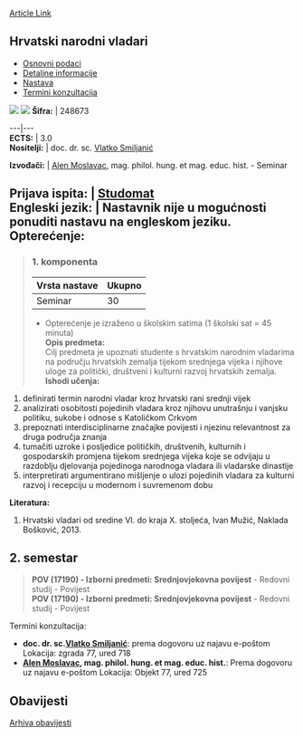 [Article Link](https://www.fhs.hr/predmet/hnv)

## Hrvatski narodni vladari
  * [Osnovni podaci](https://www.fhs.hr/predmet/hnv#v1id-904815_688611_1_0 "Osnovni podaci")
  * [Detaljne informacije](https://www.fhs.hr/predmet/hnv#v1id-904815_688611_1_1 "Detaljne informacije")
  * [Nastava](https://www.fhs.hr/predmet/hnv#v1id-904815_688611_1_2 "Nastava")
  * [Termini konzultacija](https://www.fhs.hr/predmet/hnv#v1id-904815_688611_1_3 "Termini konzultacija")


[![](https://www.fhs.hr/img/flags/gif/hr.gif)](https://www.fhs.hr/predmet/hnv) [![](https://www.fhs.hr/img/flags/gif/gb.gif)](https://www.fhs.hr/en/course/cnr)
**Šifra:** |  248673  
  
---|---  
**ECTS:** |  3.0   
**Nositelji:** |  doc. dr. sc. [Vlatko Smiljanić](https://www.fhs.hr/djelatnik/vlatko.smiljanic)   
  
**Izvođači:** |  [Alen Moslavac](https://www.fhs.hr/djelatnik/alen.moslavac), mag. philol. hung. et mag. educ. hist. - Seminar  
  
**Prijava ispita:** |  [Studomat](http://www.isvu.hr/studomat)  
**Engleski jezik:** |  Nastavnik nije u mogućnosti ponuditi nastavu na engleskom jeziku.   
**Opterećenje:**  
---  
> ### 1. komponenta
> | Vrsta nastave | Ukupno  
> ---|---  
> Seminar | 30  
> * Opterećenje je izraženo u školskim satima (1 školski sat = 45 minuta)   
**Opis predmeta:**  
> Cilj predmeta je upoznati studente s hrvatskim narodnim vladarima na području hrvatskih zemalja tijekom srednjega vijeka i njihove uloge za politički, društveni i kulturni razvoj hrvatskih zemalja.  
**Ishodi učenja:**  
  1. definirati termin narodni vladar kroz hrvatski rani srednji vijek
  2. analizirati osobitosti pojedinih vladara kroz njihovu unutrašnju i vanjsku politiku, sukobe i odnose s Katoličkom Crkvom
  3. prepoznati interdisciplinarne značajke povijesti i njezinu relevantnost za druga područja znanja
  4. tumačiti uzroke i posljedice političkih, društvenih, kulturnih i gospodarskih promjena tijekom srednjega vijeka koje se odvijaju u razdoblju djelovanja pojedinoga narodnoga vladara ili vladarske dinastije
  5. interpretirati argumentirano mišljenje o ulozi pojedinih vladara za kulturni razvoj i recepciju u modernom i suvremenom dobu

  
**Literatura:**  
  1. Hrvatski vladari od sredine VI. do kraja X. stoljeća, Ivan Mužić, Naklada Bošković, 2013. 

  
**2. semestar**  
---  
> **POV (17190) - Izborni predmeti: Srednjovjekovna povijest** - Redovni studij - Povijest  
>  **POV (17190) - Izborni predmeti: Srednjovjekovna povijest** - Redovni studij - Povijest  
>   
Termini konzultacija: 
  * **doc. dr. sc.[Vlatko Smiljanić](https://www.fhs.hr/djelatnik/vlatko.smiljanic)**: 
prema dogovoru uz najavu e-poštom
Lokacija: zgrada 77, ured 718 
  * **[Alen Moslavac](https://www.fhs.hr/djelatnik/alen.moslavac), mag. philol. hung. et mag. educ. hist.**: 
Prema dogovoru uz najavu e-poštom
Lokacija: Objekt 77, ured 725 


## Obavijesti
[Arhiva obavijesti](https://www.fhs.hr/predmet/hnv?@=21jvs#news_122588 "Arhiva obavijesti")
